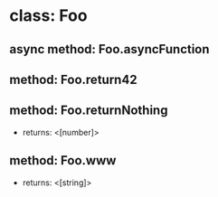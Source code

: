 # class: Foo

## async method: Foo.asyncFunction

## method: Foo.return42

## method: Foo.returnNothing
- returns: <[number]>

## method: Foo.www
- returns: <[string]>
